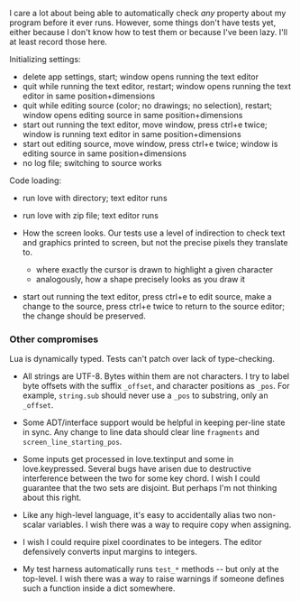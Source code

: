 I care a lot about being able to automatically check _any_ property about my
program before it ever runs. However, some things don't have tests yet, either
because I don't know how to test them or because I've been lazy. I'll at least
record those here.

Initializing settings:
  - delete app settings, start; window opens running the text editor
  - quit while running the text editor, restart; window opens running the text editor in same position+dimensions
  - quit while editing source (color; no drawings; no selection), restart; window opens editing source in same position+dimensions
  - start out running the text editor, move window, press ctrl+e twice; window is running text editor in same position+dimensions
  - start out editing source, move window, press ctrl+e twice; window is editing source in same position+dimensions
  - no log file; switching to source works

Code loading:
* run love with directory; text editor runs
* run love with zip file; text editor runs

* How the screen looks. Our tests use a level of indirection to check text and
  graphics printed to screen, but not the precise pixels they translate to.
    - where exactly the cursor is drawn to highlight a given character
    - analogously, how a shape precisely looks as you draw it

* start out running the text editor, press ctrl+e to edit source, make a change to the source, press ctrl+e twice to return to the source editor; the change should be preserved.

### Other compromises

Lua is dynamically typed. Tests can't patch over lack of type-checking.

* All strings are UTF-8. Bytes within them are not characters. I try to label
  byte offsets with the suffix `_offset`, and character positions as `_pos`.
  For example, `string.sub` should never use a `_pos` to substring, only an
  `_offset`.

* Some ADT/interface support would be helpful in keeping per-line state in
  sync. Any change to line data should clear line `fragments` and
  `screen_line_starting_pos`.

* Some inputs get processed in love.textinput and some in love.keypressed.
  Several bugs have arisen due to destructive interference between the two for
  some key chord. I wish I could guarantee that the two sets are disjoint. But
  perhaps I'm not thinking about this right.

* Like any high-level language, it's easy to accidentally alias two non-scalar
  variables. I wish there was a way to require copy when assigning.

* I wish I could require pixel coordinates to be integers. The editor
  defensively converts input margins to integers.

* My test harness automatically runs `test_*` methods -- but only at the
  top-level. I wish there was a way to raise warnings if someone defines such
  a function inside a dict somewhere.
